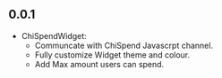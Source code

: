 ## 0.0.1

* ChiSpendWidget:
  - Communcate with ChiSpend Javascrpt channel.
  - Fully customize Widget theme and colour.
  - Add Max amount users can spend.
